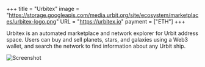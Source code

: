 +++
title = "Urbitex"
image = "https://storage.googleapis.com/media.urbit.org/site/ecosystem/marketplaces/urbitex-logo.png"
URL = "https://urbitex.io"
payment = ["ETH"]
+++

Urbitex is an automated marketplace and network explorer for Urbit address space. Users can buy and sell planets, stars, and galaxies using a Web3 wallet, and search the network to find information about any Urbit ship.

![Screenshot](https://storage.googleapis.com/media.urbit.org/site/ecosystem/marketplaces/urbitex-screenshot.jpg)

